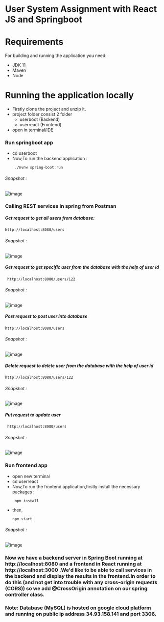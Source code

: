 # User System Assignment with React JS and Springboot

# Requirements

For building and running the application you need:

- JDK 11
- Maven
- Node

# Running the application locally

- Firstly clone the project and unzip it.
- project folder consist 2 folder
  - userboot (Backend)
  - userreact (Frontend)
- open in terminal/IDE

### Run springboot app

- cd userboot
- Now,To run the backend application :
  ```
   ./mvnw spring-boot:run
  ```
###### Snapshot :
![image](https://user-images.githubusercontent.com/72094044/147859044-75c38fd8-b9ac-49d8-a8f1-6aed431a627a.png)


### Calling REST services in spring from Postman
 
##### Get request to get all users from database:

 ```
 http://localhost:8080/users
 ```
###### Snapshot :
![image](https://user-images.githubusercontent.com/72094044/147858721-293ecaf7-820a-4748-a213-47b5eda1b9a4.png)

##### Get request to get specific user from the database with the help of user id
 
 ```
  http://localhost:8080/users/122 
 ```
###### Snapshot :
![image](https://user-images.githubusercontent.com/72094044/147858805-0c5a688f-b3dd-4d11-8cc4-d054a3fcef79.png)

 
##### Post request to post user into database 
 
 ```
 http://localhost:8080/users
 ```
 ###### Snapshot :
 ![image](https://user-images.githubusercontent.com/72094044/147858677-9216f287-9d82-477e-857c-6298bf9f6d05.png)
 
##### Delete request to delete user from the database with the help of user id

 ```
 http://localhost:8080/users/122
 ```
 ###### Snapshot :
![image](https://user-images.githubusercontent.com/72094044/147858852-56ef3735-e807-421a-949a-b4bce6f4ae1e.png)

 
##### Put request to update user
 
 ```
  http://localhost:8080/users
 ```
 ###### Snapshot :
 ![image](https://user-images.githubusercontent.com/72094044/147858905-a80dbcbb-9bff-4c96-ba1b-a016517a2afa.png)

### Run frontend app

- open new terminal
- cd userreact
- Now,To run the frontend application,firstly install the necessary packages :
  ```
   npm install
  ```
- then,
  ```
  npm start
  ``` 
###### Snapshot :
![image](https://user-images.githubusercontent.com/72094044/147859019-385c7509-339e-4b6b-acbe-30a7b683fb0c.png)

 
 ### Now we have a backend server in Spring Boot running at http://localhost:8080 and a frontend in React running at http://localhost:3000 .We'd like to be able to call services in the backend and display the results in the frontend.In order to do this (and not get into trouble with any cross-origin requests (CORS)) so we add @CrossOrigin annotation on our spring controller class. 

### Note: Database (MySQL) is hosted on google cloud platform and running on public ip address 34.93.158.141 and port 3306.
